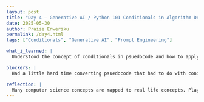 ```yaml
---
layout: post
title: "Day 4 – Generative AI / Python 101 Conditionals in Algorithm Design "
date: 2025-05-30
author: Praise Enweriku
permalink: /day4.html
tags: ["Conditionals", "Generative AI", "Prompt Engineering"]

what_i_learned: |
  Understood the concept of conditionals in psuedocode and how to apply it to code using if/else statements. Also learned how to make use of relational operators and logical operators in my code. In the second session i learned about Generative AI. there have been four evolution of generative AI which are; Artificial intelligence, Machine learning, Deep learning, and Geenerative AI.

blockers: |
  Had a little hard time converting psuedocode that had to do with conditionals into actual code.

reflection: |
  Many computer science concepts are mapped to real life concepts. Played around in some generative AI websites like SUNO AI, which is used for creating music and it was really fun and easy to use. It was interesting figuring out how AI predictions are made. Lastly I feel like AI generated photos are starting to look too much like real photos because I couldn't really tell the difference during the guessing activity.
---
```

